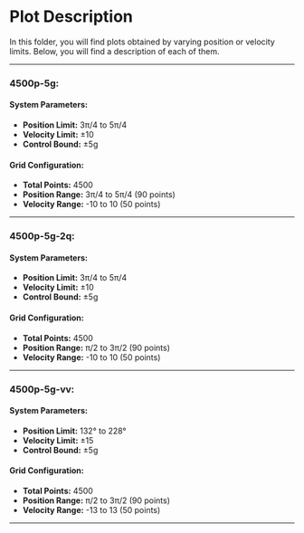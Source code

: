 # Plot Description

In this folder, you will find plots obtained by varying position or velocity limits. Below, you will find a description of each of them.

---

### 4500p-5g:
#### System Parameters:
-  **Position Limit:** 3π/4 to 5π/4      
-  **Velocity Limit:** ±10 
-  **Control Bound:** ±5g

#### Grid Configuration:
- **Total Points:** 4500
- **Position Range:** 3π/4 to 5π/4 (90 points)
- **Velocity Range:** -10 to 10 (50 points)

---

### 4500p-5g-2q:
#### System Parameters:
-  **Position Limit:** 3π/4 to 5π/4      
-  **Velocity Limit:** ±10 
-  **Control Bound:** ±5g

#### Grid Configuration:
- **Total Points:** 4500
- **Position Range:** π/2 to 3π/2 (90 points)
- **Velocity Range:** -10 to 10 (50 points)

---

### 4500p-5g-vv:
#### System Parameters:
-  **Position Limit:** 132° to 228° 
-  **Velocity Limit:** ±15 
-  **Control Bound:** ±5g

#### Grid Configuration:
- **Total Points:** 4500
- **Position Range:** π/2 to 3π/2 (90 points)
- **Velocity Range:** -13 to 13 (50 points)

---

